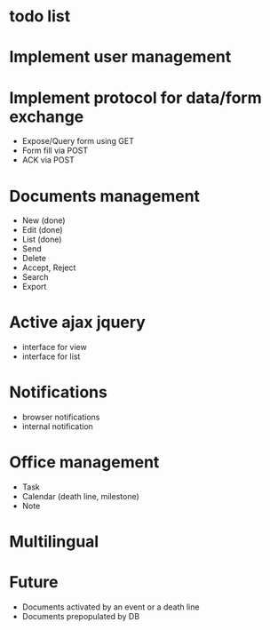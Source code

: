 # todo list

# Implement user management

# Implement protocol for data/form exchange
* Expose/Query form using GET
* Form fill via POST
* ACK via POST

# Documents management
* New (done)
* Edit (done)
* List (done)
* Send
* Delete
* Accept, Reject
* Search
* Export

# Active ajax jquery
* interface for view
* interface for list

# Notifications
* browser notifications
* internal notification

# Office management 
* Task
* Calendar (death line, milestone)
* Note

# Multilingual

# Future 
* Documents activated by an event or a death line
* Documents prepopulated by DB

